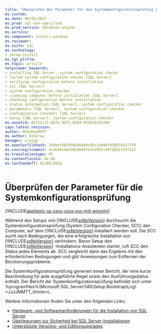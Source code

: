 ```yaml
---
title: "Überprüfen der Parameter für die Systemkonfigurationsprüfung | Microsoft-Dokumentation"
ms.custom: 
ms.date: 09/05/2017
ms.prod: sql-non-specified
ms.prod_service: database-engine
ms.service: 
ms.component: install-windows
ms.reviewer: 
ms.suite: sql
ms.technology:
- setup-install
ms.tgt_pltfrm: 
ms.topic: article
helpviewer_keywords:
- installing SQL Server, system configuration checks
- failed system configuration checks [SQL Server]
- verifying configuration before installation
- SCC [SQL Server]
- system configuration checker
- scanning computer before installation [SQL Server]
- checking configuration before installation
- status information [SQL Server], system configuration checker
- parameters [SQL Server], system configuration checker
- configuration checkers [SQL Server]
- Setup [SQL Server], system configuration checker
ms.assetid: 8e712c15-6bfa-4d71-b303-9526101e5594
caps.latest.revision: 
author: MikeRayMSFT
ms.author: mikeray
manager: craigg
ms.openlocfilehash: 7d9eef68fb49a95a04c95ccdb4ef91b978a277f4
ms.sourcegitcommit: acab4bcab1385d645fafe2925130f102e114f122
ms.translationtype: HT
ms.contentlocale: de-DE
ms.lasthandoff: 02/09/2018
---
```

# <a name="check-parameters-for-the-system-configuration-checker"></a>Überprüfen der Parameter für die Systemkonfigurationsprüfung

[!INCLUDE[appliesto-ss-xxxx-xxxx-xxx-md-winonly](../../includes/appliesto-ss-xxxx-xxxx-xxx-md-winonly.md)]

Während des Setups von [!INCLUDE[ssNoVersion](../../includes/ssnoversion-md.md)] durchsucht die Systemkonfigurationsprüfung (System Configuration Checker, SCC) den Computer, auf dem [!INCLUDE[ssNoVersion](../../includes/ssnoversion-md.md)] installiert werden soll. Die SCC sucht nach Bedingungen, die eine erfolgreiche Installation von [!INCLUDE[ssNoVersion](../../includes/ssnoversion-md.md)] verhindern. Bevor Setup den [!INCLUDE[ssNoVersion](../../includes/ssnoversion-md.md)] -Installations-Assistenten startet, ruft SCC den Status jedes Elements ab. SCC vergleicht dann das Ergebnis mit den erforderlichen Bedingungen und gibt Anweisungen zum Entfernen der Blockierungsprobleme.  
  
Die Systemkonfigurationsprüfung generiert einen Bericht, der eine kurze Beschreibung für jede ausgeführte Regel sowie den Ausführungsstatus enthält. Der Bericht der Systemkonfigurationsprüfung befindet sich unter %programfiles%\Microsoft SQL Server\140\Setup Bootstrap\Log\\\<JJJJMMTT_hhmm>\\\..    
  
Weitere Informationen finden Sie unter den folgenden Links:

- [Hardware- und Softwareanforderungen für die Installation von SQL Server](../../sql-server/install/hardware-and-software-requirements-for-installing-sql-server.md)   
- [Überlegungen zur Sicherheit bei SQL Server-Installationen](../../sql-server/install/security-considerations-for-a-sql-server-installation.md)   
- [Unterstützte Versions- und Editionsupgrades](../../database-engine/install-windows/supported-version-and-edition-upgrades.md)  
  
  
